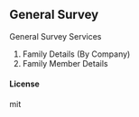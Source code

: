 ## General Survey

General Survey Services

1. Family Details (By Company)
2. Family Member Details

#### License

mit